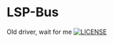 # LSP-Bus
Old driver, wait for me
[![LICENSE](https://img.shields.io/badge/license-Anti%20996-blue.svg)](https://github.com/996icu/996.ICU/blob/master/LICENSE)
